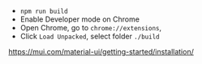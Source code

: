 - ```npm run build```
- Enable Developer mode on Chrome
- Open Chrome, go to ```chrome://extensions```, 
- Click ```Load Unpacked```, select folder ```./build```

https://mui.com/material-ui/getting-started/installation/